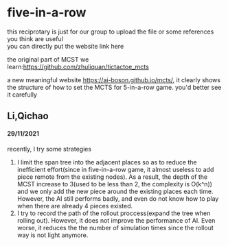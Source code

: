 # five-in-a-row
this reciprotary is just for our group to upload the file or some references you think are useful <br>
you can directly put the website link here

the original part of MCST we learn:https://github.com/zhuliquan/tictactoe_mcts

a new meaningful website https://ai-boson.github.io/mcts/, it clearly shows the structure of how to set the MCTS for 5-in-a-row game. you'd better see it carefully

## Li,Qichao
#### 29/11/2021
recently, I try some strategies<br>
1. I limit the span tree into the adjacent places so as to reduce the inefficient effort(since in five-in-a-row game, it almost useless to add piece remote from the existing nodes). As a result, the depth of the MCST increase to 3(used to be less than 2, the complexity is O(k^n)) and we only add the new piece around the existing places each time. However, the AI still performs badly, and even do not know how to play when there are already 4 pieces existed.
2. I try to record the path of the rollout proccess(expand the tree when rolling out). However, it does not improve the performance of AI. Even worse, it reduces the the number of simulation times since the rollout way is not light anymore.
